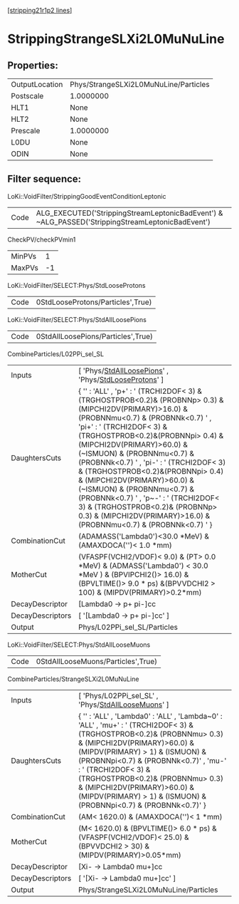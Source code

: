 [[stripping21r1p2 lines]](./stripping21r1p2-index)

# StrippingStrangeSLXi2L0MuNuLine

## Properties:

|                |                                       |
|----------------|---------------------------------------|
| OutputLocation | Phys/StrangeSLXi2L0MuNuLine/Particles |
| Postscale      | 1.0000000                             |
| HLT1           | None                                  |
| HLT2           | None                                  |
| Prescale       | 1.0000000                             |
| L0DU           | None                                  |
| ODIN           | None                                  |

## Filter sequence:

LoKi::VoidFilter/StrippingGoodEventConditionLeptonic

|      |                                                                                                  |
|------|--------------------------------------------------------------------------------------------------|
| Code | ALG_EXECUTED('StrippingStreamLeptonicBadEvent') & ~ALG_PASSED('StrippingStreamLeptonicBadEvent') |

CheckPV/checkPVmin1

|        |     |
|--------|-----|
| MinPVs | 1   |
| MaxPVs | -1  |

LoKi::VoidFilter/SELECT:Phys/StdLooseProtons

|      |                                   |
|------|-----------------------------------|
| Code | 0StdLooseProtons/Particles',True) |

LoKi::VoidFilter/SELECT:Phys/StdAllLoosePions

|      |                                    |
|------|------------------------------------|
| Code | 0StdAllLoosePions/Particles',True) |

CombineParticles/L02PPi_sel_SL

|                  |                                                                                                                                                                                                                                                                                                                                                                                                                                                                                                                                                                                       |
|------------------|---------------------------------------------------------------------------------------------------------------------------------------------------------------------------------------------------------------------------------------------------------------------------------------------------------------------------------------------------------------------------------------------------------------------------------------------------------------------------------------------------------------------------------------------------------------------------------------|
| Inputs           | [ 'Phys/[StdAllLoosePions](./stripping21r1p2-commonparticles-stdallloosepions)' , 'Phys/[StdLooseProtons](./stripping21r1p2-commonparticles-stdlooseprotons)' ]                                                                                                                                                                                                                                                                                                                                                                                                                     |
| DaughtersCuts    | { '' : 'ALL' , 'p+' : ' (TRCHI2DOF\< 3) & (TRGHOSTPROB\<0.2)& (PROBNNp\> 0.3) & (MIPCHI2DV(PRIMARY)\>16.0) & (PROBNNmu\<0.7) & (PROBNNk\<0.7) ' , 'pi+' : ' (TRCHI2DOF\< 3) & (TRGHOSTPROB\<0.2)&(PROBNNpi\> 0.4) & (MIPCHI2DV(PRIMARY)\>60.0) & (~ISMUON) & (PROBNNmu\<0.7) & (PROBNNk\<0.7) ' , 'pi-' : ' (TRCHI2DOF\< 3) & (TRGHOSTPROB\<0.2)&(PROBNNpi\> 0.4) & (MIPCHI2DV(PRIMARY)\>60.0) & (~ISMUON) & (PROBNNmu\<0.7) & (PROBNNk\<0.7) ' , 'p~-' : ' (TRCHI2DOF\< 3) & (TRGHOSTPROB\<0.2)& (PROBNNp\> 0.3) & (MIPCHI2DV(PRIMARY)\>16.0) & (PROBNNmu\<0.7) & (PROBNNk\<0.7) ' } |
| CombinationCut   | (ADAMASS('Lambda0')\<30.0 \*MeV) & (AMAXDOCA('')\< 1.0 \*mm)                                                                                                                                                                                                                                                                                                                                                                                                                                                                                                                          |
| MotherCut        | (VFASPF(VCHI2/VDOF)\< 9.0) & (PT\> 0.0 \*MeV) & (ADMASS('Lambda0') \< 30.0 \*MeV ) & (BPVIPCHI2()\> 16.0) & (BPVLTIME()\> 9.0 \* ps) &(BPVVDCHI2 \> 100) & (MIPDV(PRIMARY)\>0.2\*mm)                                                                                                                                                                                                                                                                                                                                                                                                  |
| DecayDescriptor  | [Lambda0 -\> p+ pi-]cc                                                                                                                                                                                                                                                                                                                                                                                                                                                                                                                                                              |
| DecayDescriptors | [ '[Lambda0 -\> p+ pi-]cc' ]                                                                                                                                                                                                                                                                                                                                                                                                                                                                                                                                                      |
| Output           | Phys/L02PPi_sel_SL/Particles                                                                                                                                                                                                                                                                                                                                                                                                                                                                                                                                                          |

LoKi::VoidFilter/SELECT:Phys/StdAllLooseMuons

|      |                                    |
|------|------------------------------------|
| Code | 0StdAllLooseMuons/Particles',True) |

CombineParticles/StrangeSLXi2L0MuNuLine

|                  |                                                                                                                                                                                                                                                                                                                                                                                                       |
|------------------|-------------------------------------------------------------------------------------------------------------------------------------------------------------------------------------------------------------------------------------------------------------------------------------------------------------------------------------------------------------------------------------------------------|
| Inputs           | [ 'Phys/L02PPi_sel_SL' , 'Phys/[StdAllLooseMuons](./stripping21r1p2-commonparticles-stdallloosemuons)' ]                                                                                                                                                                                                                                                                                            |
| DaughtersCuts    | { '' : 'ALL' , 'Lambda0' : 'ALL' , 'Lambda~0' : 'ALL' , 'mu+' : ' (TRCHI2DOF\< 3) & (TRGHOSTPROB\<0.2)& (PROBNNmu\> 0.3) & (MIPCHI2DV(PRIMARY)\>60.0) & (MIPDV(PRIMARY) \> 1) & (ISMUON) & (PROBNNpi\<0.7) & (PROBNNk\<0.7)' , 'mu-' : ' (TRCHI2DOF\< 3) & (TRGHOSTPROB\<0.2)& (PROBNNmu\> 0.3) & (MIPCHI2DV(PRIMARY)\>60.0) & (MIPDV(PRIMARY) \> 1) & (ISMUON) & (PROBNNpi\<0.7) & (PROBNNk\<0.7)' } |
| CombinationCut   | (AM\< 1620.0) & (AMAXDOCA('')\< 1 \*mm)                                                                                                                                                                                                                                                                                                                                                               |
| MotherCut        | (M\< 1620.0) & (BPVLTIME()\> 6.0 \* ps) & (VFASPF(VCHI2/VDOF)\< 25.0) & (BPVVDCHI2 \> 30) & (MIPDV(PRIMARY)\>0.05\*mm)                                                                                                                                                                                                                                                                                |
| DecayDescriptor  | [Xi- -\> Lambda0 mu+]cc                                                                                                                                                                                                                                                                                                                                                                             |
| DecayDescriptors | [ '[Xi- -\> Lambda0 mu+]cc' ]                                                                                                                                                                                                                                                                                                                                                                     |
| Output           | Phys/StrangeSLXi2L0MuNuLine/Particles                                                                                                                                                                                                                                                                                                                                                                 |

